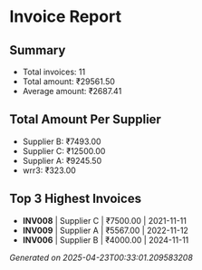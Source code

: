 # Invoice Report

## Summary
- Total invoices: 11
- Total amount: ₹29561.50
- Average amount: ₹2687.41

## Total Amount Per Supplier
- Supplier B: ₹7493.00
- Supplier C: ₹12500.00
- Supplier A: ₹9245.50
- wrr3: ₹323.00

## Top 3 Highest Invoices
- **INV008** | Supplier C | ₹7500.00 | 2021-11-11
- **INV009** | Supplier A | ₹5567.00 | 2022-11-12
- **INV006** | Supplier B | ₹4000.00 | 2024-11-11


*Generated on 2025-04-23T00:33:01.209583208*


